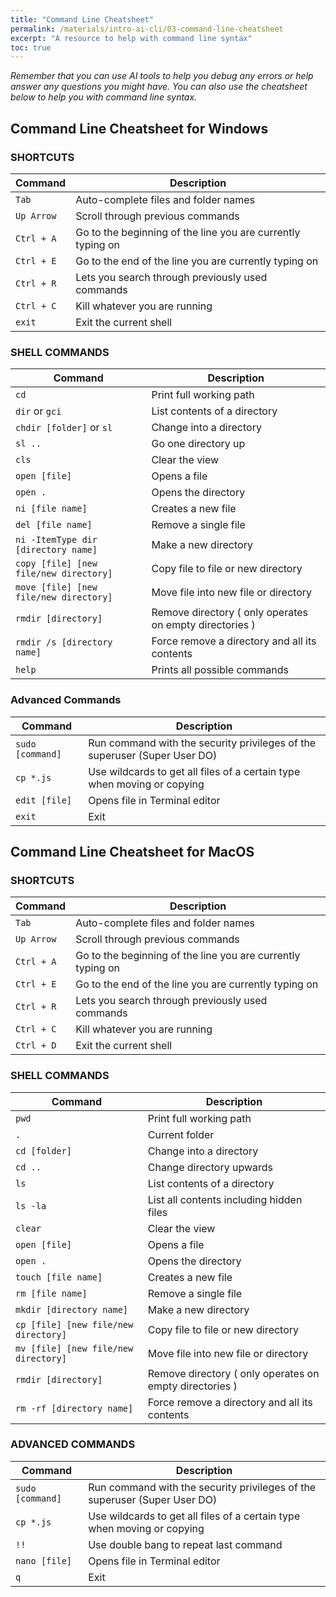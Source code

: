 ```yaml
---
title: "Command Line Cheatsheet"
permalink: /materials/intro-ai-cli/03-command-line-cheatsheet
excerpt: "A resource to help with command line syntax"
toc: true
---
```


*Remember that you can use AI tools to help you debug any errors or help answer any questions you might have. You can also use the cheatsheet below to help you with command line syntax.*

## Command Line Cheatsheet for Windows

### SHORTCUTS

| Command | Description |
| ------------- | ------------- |
| `Tab` | Auto-complete files and folder names |
| `Up Arrow`| Scroll through previous commands |
| `Ctrl + A` | Go to the beginning of the line you are currently typing on |
| `Ctrl + E` | Go to the end of the line you are currently typing on |
| `Ctrl + R` | Lets you search through previously used commands |
| `Ctrl + C` | Kill whatever you are running |
| `exit` | Exit the current shell |

### SHELL COMMANDS

| Command | Description |
| ------------- | ------------- |
| `cd` | Print full working path |
| `dir` or `gci`| List contents of a directory  |
| `chdir [folder]` or `sl` | Change into a directory |
| `sl ..` | Go one directory up |
| `cls` | Clear the view |
| `open [file]` | Opens a file |
| `open .` | Opens the directory |
| `ni [file name]`| Creates a new file |
| `del [file name]`| Remove a single file |
| `ni -ItemType dir [directory name]` | Make a new directory |
| `copy [file] [new file/new directory]` | Copy file to file or new directory |
| `move [file] [new file/new directory]` | Move file into new file or directory |
| `rmdir [directory]` | Remove directory ( only operates on empty directories ) |
| `rmdir /s [directory name]` | Force remove a directory and all its contents |
| `help` | Prints all possible commands |

### Advanced Commands

| Command | Description |
| ------------- | ------------- |
| `sudo [command]` | Run command with the security privileges of the superuser (Super User DO) |
| `cp *.js`| Use wildcards to get all files of a certain type when moving or copying|
| `edit [file]` | Opens file in Terminal editor |
| `exit` | Exit |

## Command Line Cheatsheet for MacOS

### SHORTCUTS

| Command | Description |
| ------------- | ------------- |
| `Tab` | Auto-complete files and folder names |
| `Up Arrow`| Scroll through previous commands |
| `Ctrl + A` | Go to the beginning of the line you are currently typing on |
| `Ctrl + E` | Go to the end of the line you are currently typing on |
| `Ctrl + R` | Lets you search through previously used commands |
| `Ctrl + C` | Kill whatever you are running |
| `Ctrl + D` | Exit the current shell |

### SHELL COMMANDS

| Command | Description |
| ------------- | ------------- |
| `pwd` | Print full working path |
| `.` | Current folder |
| `cd [folder]` | Change into a directory |
| `cd ..` | Change directory upwards |
| `ls` | List contents of a directory |
| `ls -la` | List all contents including hidden files |
| `clear` | Clear the view |
| `open [file]` | Opens a file |
| `open .` | Opens the directory |
| `touch [file name]`| Creates a new file |
| `rm [file name]`| Remove a single file |
| `mkdir [directory name]` | Make a new directory |
| `cp [file] [new file/new directory]` | Copy file to file or new directory |
| `mv [file] [new file/new directory]` | Move file into new file or directory |
| `rmdir [directory]` | Remove directory ( only operates on empty directories ) |
| `rm -rf [directory name]` | Force remove a directory and all its contents |

### ADVANCED COMMANDS

| Command | Description |
| ------------- | ------------- |
| `sudo [command]` | Run command with the security privileges of the superuser (Super User DO) |
| `cp *.js`| Use wildcards to get all files of a certain type when moving or copying|
| `!!` | Use double bang to repeat last command |
| `nano [file]` | Opens file in Terminal editor |
| `q` | Exit |
